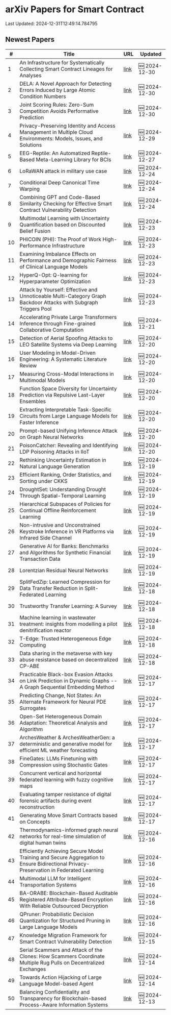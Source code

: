 # arXiv Papers for Smart Contract

Last Updated: 2024-12-31T12:49:14.784795

## Newest Papers

|\#|Title|URL|Updated|
|---|---|---|---|
|1|An Infrastructure for Systematically Collecting Smart Contract Lineages for Analyses|[link](http://arxiv.org/abs/2412.20866v1)|🆕 2024-12-30|
|2|DELA: A Novel Approach for Detecting Errors Induced by Large Atomic Condition Numbers|[link](http://arxiv.org/abs/2412.20804v1)|🆕 2024-12-30|
|3|Joint Scoring Rules: Zero-Sum Competition Avoids Performative Prediction|[link](http://arxiv.org/abs/2412.20732v1)|🆕 2024-12-30|
|4|Privacy-Preserving Identity and Access Management in Multiple Cloud Environments: Models, Issues, and Solutions|[link](http://arxiv.org/abs/2412.20603v1)|🆕 2024-12-29|
|5|EEG-Reptile: An Automatized Reptile-Based Meta-Learning Library for BCIs|[link](http://arxiv.org/abs/2412.19725v1)|🆕 2024-12-27|
|6|LoRaWAN attack in military use case|[link](http://arxiv.org/abs/2412.18447v1)|🆕 2024-12-24|
|7|Conditional Deep Canonical Time Warping|[link](http://arxiv.org/abs/2412.18234v1)|🆕 2024-12-24|
|8|Combining GPT and Code-Based Similarity Checking for Effective Smart Contract Vulnerability Detection|[link](http://arxiv.org/abs/2412.18225v1)|🆕 2024-12-24|
|9|Multimodal Learning with Uncertainty Quantification based on Discounted Belief Fusion|[link](http://arxiv.org/abs/2412.18024v1)|🆕 2024-12-23|
|10|PHICOIN (PHI): The Proof of Work High-Performance Infrastructure|[link](http://arxiv.org/abs/2412.17979v1)|🆕 2024-12-23|
|11|Examining Imbalance Effects on Performance and Demographic Fairness of Clinical Language Models|[link](http://arxiv.org/abs/2412.17803v1)|🆕 2024-12-23|
|12|HyperQ-Opt: Q-learning for Hyperparameter Optimization|[link](http://arxiv.org/abs/2412.17765v1)|🆕 2024-12-23|
|13|Attack by Yourself: Effective and Unnoticeable Multi-Category Graph Backdoor Attacks with Subgraph Triggers Pool|[link](http://arxiv.org/abs/2412.17213v1)|🆕 2024-12-23|
|14|Accelerating Private Large Transformers Inference through Fine-grained Collaborative Computation|[link](http://arxiv.org/abs/2412.16537v1)|🆕 2024-12-21|
|15|Detection of Aerial Spoofing Attacks to LEO Satellite Systems via Deep Learning|[link](http://arxiv.org/abs/2412.16008v1)|🆕 2024-12-20|
|16|User Modeling in Model-Driven Engineering: A Systematic Literature Review|[link](http://arxiv.org/abs/2412.15871v1)|🆕 2024-12-20|
|17|Measuring Cross-Modal Interactions in Multimodal Models|[link](http://arxiv.org/abs/2412.15828v1)|🆕 2024-12-20|
|18|Function Space Diversity for Uncertainty Prediction via Repulsive Last-Layer Ensembles|[link](http://arxiv.org/abs/2412.15758v1)|🆕 2024-12-20|
|19|Extracting Interpretable Task-Specific Circuits from Large Language Models for Faster Inference|[link](http://arxiv.org/abs/2412.15750v1)|🆕 2024-12-20|
|20|Prompt-based Unifying Inference Attack on Graph Neural Networks|[link](http://arxiv.org/abs/2412.15735v1)|🆕 2024-12-20|
|21|PoisonCatcher: Revealing and Identifying LDP Poisoning Attacks in IIoT|[link](http://arxiv.org/abs/2412.15704v1)|🆕 2024-12-20|
|22|Rethinking Uncertainty Estimation in Natural Language Generation|[link](http://arxiv.org/abs/2412.15176v1)|🆕 2024-12-19|
|23|Efficient Ranking, Order Statistics, and Sorting under CKKS|[link](http://arxiv.org/abs/2412.15126v1)|🆕 2024-12-19|
|24|DroughtSet: Understanding Drought Through Spatial-Temporal Learning|[link](http://arxiv.org/abs/2412.15075v1)|🆕 2024-12-19|
|25|Hierarchical Subspaces of Policies for Continual Offline Reinforcement Learning|[link](http://arxiv.org/abs/2412.14865v1)|🆕 2024-12-19|
|26|Non-intrusive and Unconstrained Keystroke Inference in VR Platforms via Infrared Side Channel|[link](http://arxiv.org/abs/2412.14815v1)|🆕 2024-12-19|
|27|Generative AI for Banks: Benchmarks and Algorithms for Synthetic Financial Transaction Data|[link](http://arxiv.org/abs/2412.14730v1)|🆕 2024-12-19|
|28|Lorentzian Residual Neural Networks|[link](http://arxiv.org/abs/2412.14695v1)|🆕 2024-12-19|
|29|SplitFedZip: Learned Compression for Data Transfer Reduction in Split-Federated Learning|[link](http://arxiv.org/abs/2412.17150v1)|🆕 2024-12-18|
|30|Trustworthy Transfer Learning: A Survey|[link](http://arxiv.org/abs/2412.14116v1)|🆕 2024-12-18|
|31|Machine learning in wastewater treatment: insights from modelling a pilot denitrification reactor|[link](http://arxiv.org/abs/2412.14030v1)|🆕 2024-12-18|
|32|T-Edge: Trusted Heterogeneous Edge Computing|[link](http://arxiv.org/abs/2412.13905v1)|🆕 2024-12-18|
|33|Data sharing in the metaverse with key abuse resistance based on decentralized CP-ABE|[link](http://arxiv.org/abs/2412.13770v1)|🆕 2024-12-18|
|34|Practicable Black-box Evasion Attacks on Link Prediction in Dynamic Graphs -- A Graph Sequential Embedding Method|[link](http://arxiv.org/abs/2412.13134v1)|🆕 2024-12-17|
|35|Predicting Change, Not States: An Alternate Framework for Neural PDE Surrogates|[link](http://arxiv.org/abs/2412.13074v1)|🆕 2024-12-17|
|36|Open-Set Heterogeneous Domain Adaptation: Theoretical Analysis and Algorithm|[link](http://arxiv.org/abs/2412.13036v1)|🆕 2024-12-17|
|37|ArchesWeather & ArchesWeatherGen: a deterministic and generative model for efficient ML weather forecasting|[link](http://arxiv.org/abs/2412.12971v1)|🆕 2024-12-17|
|38|FineGates: LLMs Finetuning with Compression using Stochastic Gates|[link](http://arxiv.org/abs/2412.12951v1)|🆕 2024-12-17|
|39|Concurrent vertical and horizontal federated learning with fuzzy cognitive maps|[link](http://arxiv.org/abs/2412.12844v1)|🆕 2024-12-17|
|40|Evaluating tamper resistance of digital forensic artifacts during event reconstruction|[link](http://arxiv.org/abs/2412.12814v1)|🆕 2024-12-17|
|41|Generating Move Smart Contracts based on Concepts|[link](http://arxiv.org/abs/2412.12513v1)|🆕 2024-12-17|
|42|Thermodynamics-informed graph neural networks for real-time simulation of digital human twins|[link](http://arxiv.org/abs/2412.12034v1)|🆕 2024-12-16|
|43|Efficiently Achieving Secure Model Training and Secure Aggregation to Ensure Bidirectional Privacy-Preservation in Federated Learning|[link](http://arxiv.org/abs/2412.11737v1)|🆕 2024-12-16|
|44|Multimodal LLM for Intelligent Transportation Systems|[link](http://arxiv.org/abs/2412.11683v1)|🆕 2024-12-16|
|45|BA-ORABE: Blockchain-Based Auditable Registered Attribute-Based Encryption With Reliable Outsourced Decryption|[link](http://arxiv.org/abs/2412.08957v2)|🆕 2024-12-16|
|46|QPruner: Probabilistic Decision Quantization for Structured Pruning in Large Language Models|[link](http://arxiv.org/abs/2412.11629v1)|🆕 2024-12-16|
|47|Knowledge Migration Framework for Smart Contract Vulnerability Detection|[link](http://arxiv.org/abs/2412.11175v1)|🆕 2024-12-15|
|48|Serial Scammers and Attack of the Clones: How Scammers Coordinate Multiple Rug Pulls on Decentralized Exchanges|[link](http://arxiv.org/abs/2412.10993v1)|🆕 2024-12-14|
|49|Towards Action Hijacking of Large Language Model-based Agent|[link](http://arxiv.org/abs/2412.10807v1)|🆕 2024-12-14|
|50|Balancing Confidentiality and Transparency for Blockchain-based Process-Aware Information Systems|[link](http://arxiv.org/abs/2412.05737v2)|🆕 2024-12-13|
